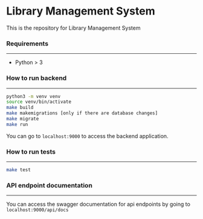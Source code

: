# Library Management System

This is the repository for Library Management System 

### Requirements
--------------------------

* Python > 3


### How to run backend
--------------------------


```bash
python3 -m venv venv
source venv/bin/activate
make build
make makemigrations [only if there are database changes]
make migrate
make run
```

You can go to `localhost:9000` to access the backend application.


### How to run tests
--------------------------

```bash
make test
```


### API endpoint documentation
--------------------------

You can access the swagger documentation for api endpoints by going to ```localhost:9000/api/docs```
